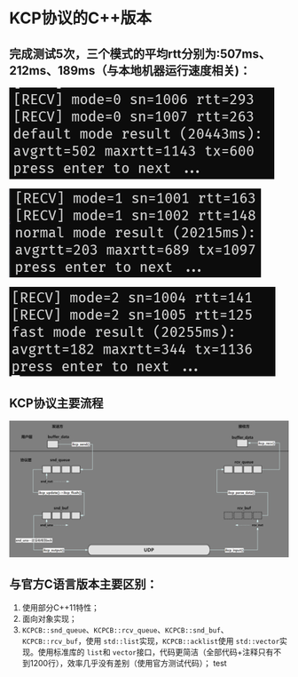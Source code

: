 # KCP协议的C++版本

## 完成测试5次，三个模式的平均rtt分别为:507ms、212ms、189ms（与本地机器运行速度相关)：

![image](https://github.com/gitzhangjz/cpp_kcp/blob/main/img/mode0.png)

![image](https://github.com/gitzhangjz/cpp_kcp/blob/main/img/mode1.png)

![image](https://github.com/gitzhangjz/cpp_kcp/blob/main/img/mode2.png)

## KCP协议主要流程

![image](https://github.com/gitzhangjz/cpp_kcp/blob/main/img/process.png)

## 与官方C语言版本主要区别：

1. 使用部分C++11特性；
2. 面向对象实现；
3. `KCPCB::snd_queue`、`KCPCB::rcv_queue`、`KCPCB::snd_buf`、`KCPCB::rcv_buf`，使用 `std::list`实现，`KCPCB::acklist`使用 `std::vector`实现。使用标准库的 `list`和 `vector`接口，代码更简洁（全部代码+注释只有不到1200行），效率几乎没有差别（使用官方测试代码）；
test